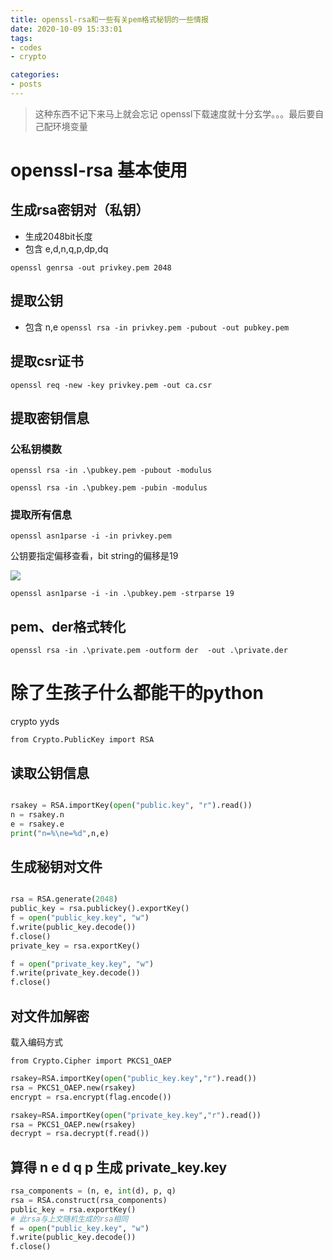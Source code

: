 ```yaml
---
title: openssl-rsa和一些有关pem格式秘钥的一些情报
date: 2020-10-09 15:33:01
tags:
- codes
- crypto

categories:
- posts
---
```

> 这种东西不记下来马上就会忘记
> openssl下载速度就十分玄学。。。最后要自己配环境变量

# openssl-rsa 基本使用


## 生成rsa密钥对（私钥）

- 生成2048bit长度
- 包含 e,d,n,q,p,dp,dq
 
`openssl genrsa -out privkey.pem 2048`

## 提取公钥

- 包含 n,e
`openssl rsa -in privkey.pem -pubout -out pubkey.pem`

## 提取csr证书
`openssl req -new -key privkey.pem -out ca.csr`

## 提取密钥信息

### 公私钥模数

`openssl rsa -in .\pubkey.pem -pubout -modulus`

`openssl rsa -in .\pubkey.pem -pubin -modulus`

### 提取所有信息

`openssl asn1parse -i -in privkey.pem`

公钥要指定偏移查看，bit string的偏移是19

![](https://i.loli.net/2020/10/12/eCbmTJQY4NkuAv3.png)

`openssl asn1parse -i -in .\pubkey.pem -strparse 19`



## pem、der格式转化

`openssl rsa -in .\private.pem -outform der  -out .\private.der`

# 除了生孩子什么都能干的python

crypto yyds

`from Crypto.PublicKey import RSA`



## 读取公钥信息
```python

rsakey = RSA.importKey(open("public.key", "r").read())
n = rsakey.n
e = rsakey.e
print("n=%\ne=%d",n,e)

```
## 生成秘钥对文件
```python

rsa = RSA.generate(2048)
public_key = rsa.publickey().exportKey()
f = open("public_key.key", "w")
f.write(public_key.decode())
f.close()
private_key = rsa.exportKey()

f = open("private_key.key", "w")
f.write(private_key.decode())
f.close()
```

## 对文件加解密

载入编码方式

`from Crypto.Cipher import PKCS1_OAEP`

```python
rsakey=RSA.importKey(open("public_key.key","r").read())
rsa = PKCS1_OAEP.new(rsakey)
encrypt = rsa.encrypt(flag.encode())

rsakey=RSA.importKey(open("private_key.key","r").read())
rsa = PKCS1_OAEP.new(rsakey)
decrypt = rsa.decrypt(f.read())
```

## 算得 n e d q p 生成 private_key.key

```python
rsa_components = (n, e, int(d), p, q)
rsa = RSA.construct(rsa_components)
public_key = rsa.exportKey()
# 此rsa与上文随机生成的rsa相同
f = open("public_key.key", "w")
f.write(public_key.decode())
f.close()
```
